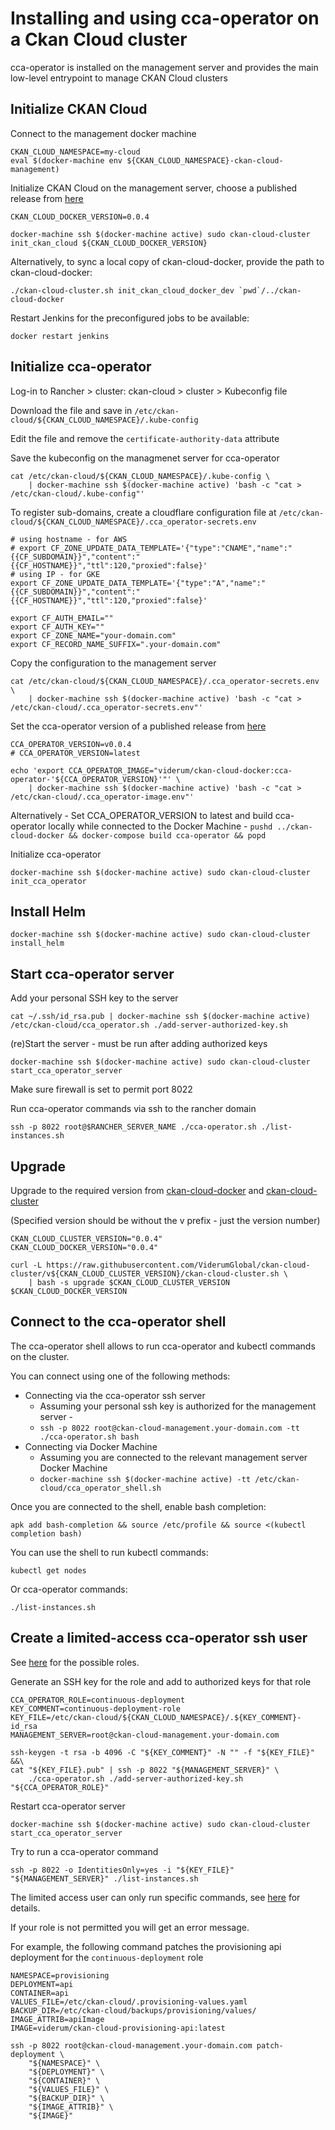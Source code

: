 # Installing and using cca-operator on a Ckan Cloud cluster

cca-operator is installed on the management server and provides the main low-level entrypoint to manage CKAN Cloud clusters

## Initialize CKAN Cloud

Connect to the management docker machine

```
CKAN_CLOUD_NAMESPACE=my-cloud
eval $(docker-machine env ${CKAN_CLOUD_NAMESPACE}-ckan-cloud-management)
```

Initialize CKAN Cloud on the management server, choose a published release from [here](https://github.com/ViderumGlobal/ckan-cloud-docker/releases)

```
CKAN_CLOUD_DOCKER_VERSION=0.0.4

docker-machine ssh $(docker-machine active) sudo ckan-cloud-cluster init_ckan_cloud ${CKAN_CLOUD_DOCKER_VERSION}
```

Alternatively, to sync a local copy of ckan-cloud-docker, provide the path to ckan-cloud-docker:

```
./ckan-cloud-cluster.sh init_ckan_cloud_docker_dev `pwd`/../ckan-cloud-docker
```

Restart Jenkins for the preconfigured jobs to be available:

```
docker restart jenkins
```

## Initialize cca-operator

Log-in to Rancher > cluster: ckan-cloud > cluster > Kubeconfig file

Download the file and save in `/etc/ckan-cloud/${CKAN_CLOUD_NAMESPACE}/.kube-config`

Edit the file and remove the `certificate-authority-data` attribute

Save the kubeconfig on the managmenet server for cca-operator

```
cat /etc/ckan-cloud/${CKAN_CLOUD_NAMESPACE}/.kube-config \
    | docker-machine ssh $(docker-machine active) 'bash -c "cat > /etc/ckan-cloud/.kube-config"'
```

To register sub-domains, create a cloudflare configuration file at `/etc/ckan-cloud/${CKAN_CLOUD_NAMESPACE}/.cca_operator-secrets.env`

```
# using hostname - for AWS
# export CF_ZONE_UPDATE_DATA_TEMPLATE='{"type":"CNAME","name":"{{CF_SUBDOMAIN}}","content":"{{CF_HOSTNAME}}","ttl":120,"proxied":false}'
# using IP - for GKE
export CF_ZONE_UPDATE_DATA_TEMPLATE='{"type":"A","name":"{{CF_SUBDOMAIN}}","content":"{{CF_HOSTNAME}}","ttl":120,"proxied":false}'

export CF_AUTH_EMAIL=""
export CF_AUTH_KEY=""
export CF_ZONE_NAME="your-domain.com"
export CF_RECORD_NAME_SUFFIX=".your-domain.com"
```

Copy the configuration to the management server

```
cat /etc/ckan-cloud/${CKAN_CLOUD_NAMESPACE}/.cca_operator-secrets.env \
    | docker-machine ssh $(docker-machine active) 'bash -c "cat > /etc/ckan-cloud/.cca_operator-secrets.env"'
```

Set the cca-operator version of a published release from [here](https://github.com/ViderumGlobal/ckan-cloud-docker/releases)

```
CCA_OPERATOR_VERSION=v0.0.4
# CCA_OPERATOR_VERSION=latest

echo 'export CCA_OPERATOR_IMAGE="viderum/ckan-cloud-docker:cca-operator-'${CCA_OPERATOR_VERSION}'"' \
    | docker-machine ssh $(docker-machine active) 'bash -c "cat > /etc/ckan-cloud/.cca_operator-image.env"'
```

Alternatively - Set CCA_OPERATOR_VERSION to latest and build cca-operator locally while connected to the Docker Machine - `pushd ../ckan-cloud-docker && docker-compose build cca-operator && popd`

Initialize cca-operator

```
docker-machine ssh $(docker-machine active) sudo ckan-cloud-cluster init_cca_operator
```

## Install Helm

```
docker-machine ssh $(docker-machine active) sudo ckan-cloud-cluster install_helm
```

## Start cca-operator server

Add your personal SSH key to the server

```
cat ~/.ssh/id_rsa.pub | docker-machine ssh $(docker-machine active) /etc/ckan-cloud/cca_operator.sh ./add-server-authorized-key.sh
```

(re)Start the server - must be run after adding authorized keys

```
docker-machine ssh $(docker-machine active) sudo ckan-cloud-cluster start_cca_operator_server
```

Make sure firewall is set to permit port 8022

Run cca-operator commands via ssh to the rancher domain

```
ssh -p 8022 root@$RANCHER_SERVER_NAME ./cca-operator.sh ./list-instances.sh
```

## Upgrade

Upgrade to the required version from [ckan-cloud-docker](https://github.com/ViderumGlobal/ckan-cloud-docker/releases) and [ckan-cloud-cluster](https://github.com/ViderumGlobal/ckan-cloud-cluster/releases)

(Specified version should be without the v prefix - just the version number)

```
CKAN_CLOUD_CLUSTER_VERSION="0.0.4"
CKAN_CLOUD_DOCKER_VERSION="0.0.4"

curl -L https://raw.githubusercontent.com/ViderumGlobal/ckan-cloud-cluster/v${CKAN_CLOUD_CLUSTER_VERSION}/ckan-cloud-cluster.sh \
    | bash -s upgrade $CKAN_CLOUD_CLUSTER_VERSION $CKAN_CLOUD_DOCKER_VERSION
```

## Connect to the cca-operator shell

The cca-operator shell allows to run cca-operator and kubectl commands on the cluster.

You can connect using one of the following methods:

* Connecting via the cca-operator ssh server
  * Assuming your personal ssh key is authorized for the management server -
  * `ssh -p 8022 root@ckan-cloud-management.your-domain.com -tt ./cca-operator.sh bash`
* Connecting via Docker Machine
  * Assuming you are connected to the relevant management server Docker Machine
  * `docker-machine ssh $(docker-machine active) -tt /etc/ckan-cloud/cca_operator_shell.sh`

Once you are connected to the shell, enable bash completion:

```
apk add bash-completion && source /etc/profile && source <(kubectl completion bash)
```

You can use the shell to run kubectl commands:

```
kubectl get nodes
```

Or cca-operator commands:

```
./list-instances.sh
```

## Create a limited-access cca-operator ssh user

See [here](https://github.com/ViderumGlobal/ckan-cloud-docker/blob/master/cca-operator/cca-operator.py) for the possible roles.

Generate an SSH key for the role and add to authorized keys for that role

```
CCA_OPERATOR_ROLE=continuous-deployment
KEY_COMMENT=continuous-deployment-role
KEY_FILE=/etc/ckan-cloud/${CKAN_CLOUD_NAMESPACE}/.${KEY_COMMENT}-id_rsa
MANAGEMENT_SERVER=root@ckan-cloud-management.your-domain.com

ssh-keygen -t rsa -b 4096 -C "${KEY_COMMENT}" -N "" -f "${KEY_FILE}" &&\
cat "${KEY_FILE}.pub" | ssh -p 8022 "${MANAGEMENT_SERVER}" \
    ./cca-operator.sh ./add-server-authorized-key.sh "${CCA_OPERATOR_ROLE}"
```

Restart cca-operator server

```
docker-machine ssh $(docker-machine active) sudo ckan-cloud-cluster start_cca_operator_server
```

Try to run a cca-operator command

```
ssh -p 8022 -o IdentitiesOnly=yes -i "${KEY_FILE}" "${MANAGEMENT_SERVER}" ./list-instances.sh
```

The limited access user can only run specific commands, see [here](https://github.com/ViderumGlobal/ckan-cloud-docker/blob/master/cca-operator/cca-operator.py) for details.

If your role is not permitted you will get an error message.

For example, the following command patches the provisioning api deployment for the `continuous-deployment` role

```
NAMESPACE=provisioning
DEPLOYMENT=api
CONTAINER=api
VALUES_FILE=/etc/ckan-cloud/.provisioning-values.yaml
BACKUP_DIR=/etc/ckan-cloud/backups/provisioning/values/
IMAGE_ATTRIB=apiImage
IMAGE=viderum/ckan-cloud-provisioning-api:latest

ssh -p 8022 root@ckan-cloud-management.your-domain.com patch-deployment \
    "${NAMESPACE}" \
    "${DEPLOYMENT}" \
    "${CONTAINER}" \
    "${VALUES_FILE}" \
    "${BACKUP_DIR}" \
    "${IMAGE_ATTRIB}" \
    "${IMAGE}"
```
